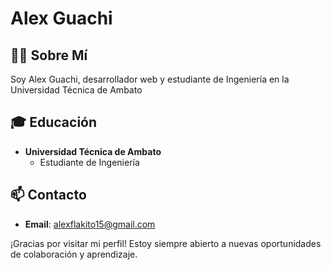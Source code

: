 # Alex Guachi

## 👨‍💻 Sobre Mí
Soy Alex Guachi, desarrollador web y estudiante de Ingeniería en la Universidad Técnica de Ambato

## 🎓 Educación
- **Universidad Técnica de Ambato**
  - Estudiante de Ingeniería

## 📫 Contacto
- **Email**: alexflakito15@gmail.com

¡Gracias por visitar mi perfil! Estoy siempre abierto a nuevas oportunidades de colaboración y aprendizaje.

